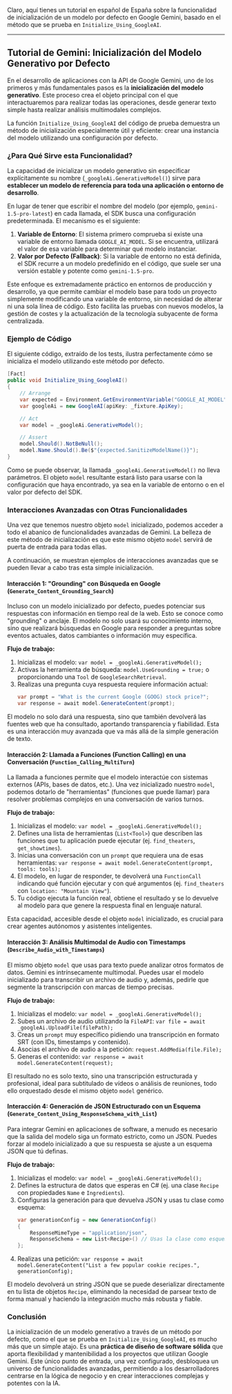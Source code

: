 Claro, aquí tienes un tutorial en español de España sobre la funcionalidad de inicialización de un modelo por defecto en Google Gemini, basado en el método que se prueba en `Initialize_Using_GoogleAI`.

---

## Tutorial de Gemini: Inicialización del Modelo Generativo por Defecto

En el desarrollo de aplicaciones con la API de Google Gemini, uno de los primeros y más fundamentales pasos es la **inicialización del modelo generativo**. Este proceso crea el objeto principal con el que interactuaremos para realizar todas las operaciones, desde generar texto simple hasta realizar análisis multimodales complejos.

La función `Initialize_Using_GoogleAI` del código de prueba demuestra un método de inicialización especialmente útil y eficiente: crear una instancia del modelo utilizando una configuración por defecto.

### ¿Para Qué Sirve esta Funcionalidad?

La capacidad de inicializar un modelo generativo sin especificar explícitamente su nombre (`_googleAi.GenerativeModel()`) sirve para **establecer un modelo de referencia para toda una aplicación o entorno de desarrollo**.

En lugar de tener que escribir el nombre del modelo (por ejemplo, `gemini-1.5-pro-latest`) en cada llamada, el SDK busca una configuración predeterminada. El mecanismo es el siguiente:

1.  **Variable de Entorno**: El sistema primero comprueba si existe una variable de entorno llamada `GOOGLE_AI_MODEL`. Si se encuentra, utilizará el valor de esa variable para determinar qué modelo instanciar.
2.  **Valor por Defecto (Fallback)**: Si la variable de entorno no está definida, el SDK recurre a un modelo predefinido en el código, que suele ser una versión estable y potente como `gemini-1.5-pro`.

Este enfoque es extremadamente práctico en entornos de producción y desarrollo, ya que permite cambiar el modelo base para todo un proyecto simplemente modificando una variable de entorno, sin necesidad de alterar ni una sola línea de código. Esto facilita las pruebas con nuevos modelos, la gestión de costes y la actualización de la tecnología subyacente de forma centralizada.

### Ejemplo de Código

El siguiente código, extraído de los tests, ilustra perfectamente cómo se inicializa el modelo utilizando este método por defecto.

```csharp
[Fact]
public void Initialize_Using_GoogleAI()
{
    // Arrange
    var expected = Environment.GetEnvironmentVariable("GOOGLE_AI_MODEL") ?? Model.Gemini15Pro;
    var googleAi = new GoogleAI(apiKey: _fixture.ApiKey);

    // Act
    var model = _googleAi.GenerativeModel();

    // Assert
    model.Should().NotBeNull();
    model.Name.Should().Be($"{expected.SanitizeModelName()}");
}
```

Como se puede observar, la llamada `_googleAi.GenerativeModel()` no lleva parámetros. El objeto `model` resultante estará listo para usarse con la configuración que haya encontrado, ya sea en la variable de entorno o en el valor por defecto del SDK.

### Interacciones Avanzadas con Otras Funcionalidades

Una vez que tenemos nuestro objeto `model` inicializado, podemos acceder a todo el abanico de funcionalidades avanzadas de Gemini. La belleza de este método de inicialización es que este mismo objeto `model` servirá de puerta de entrada para todas ellas.

A continuación, se muestran ejemplos de interacciones avanzadas que se pueden llevar a cabo tras esta simple inicialización.

#### Interacción 1: "Grounding" con Búsqueda en Google (`Generate_Content_Grounding_Search`)

Incluso con un modelo inicializado por defecto, puedes potenciar sus respuestas con información en tiempo real de la web. Esto se conoce como "grounding" o anclaje. El modelo no solo usará su conocimiento interno, sino que realizará búsquedas en Google para responder a preguntas sobre eventos actuales, datos cambiantes o información muy específica.

**Flujo de trabajo:**
1.  Inicializas el modelo: `var model = _googleAi.GenerativeModel();`
2.  Activas la herramienta de búsqueda: `model.UseGrounding = true;` o proporcionando una `Tool` de `GoogleSearchRetrieval`.
3.  Realizas una pregunta cuya respuesta requiere información actual:
    ```csharp
    var prompt = "What is the current Google (GOOG) stock price?";
    var response = await model.GenerateContent(prompt);
    ```
El modelo no solo dará una respuesta, sino que también devolverá las fuentes web que ha consultado, aportando transparencia y fiabilidad. Esta es una interacción muy avanzada que va más allá de la simple generación de texto.

#### Interacción 2: Llamada a Funciones (Function Calling) en una Conversación (`Function_Calling_MultiTurn`)

La llamada a funciones permite que el modelo interactúe con sistemas externos (APIs, bases de datos, etc.). Una vez inicializado nuestro `model`, podemos dotarlo de "herramientas" (funciones que puede llamar) para resolver problemas complejos en una conversación de varios turnos.

**Flujo de trabajo:**
1.  Inicializas el modelo: `var model = _googleAi.GenerativeModel();`
2.  Defines una lista de herramientas (`List<Tool>`) que describen las funciones que tu aplicación puede ejecutar (ej. `find_theaters`, `get_showtimes`).
3.  Inicias una conversación con un `prompt` que requiera una de esas herramientas: `var response = await model.GenerateContent(prompt, tools: tools);`
4.  El modelo, en lugar de responder, te devolverá una `FunctionCall` indicando qué función ejecutar y con qué argumentos (ej. `find_theaters` con `location: "Mountain View"`).
5.  Tu código ejecuta la función real, obtiene el resultado y se lo devuelve al modelo para que genere la respuesta final en lenguaje natural.

Esta capacidad, accesible desde el objeto `model` inicializado, es crucial para crear agentes autónomos y asistentes inteligentes.

#### Interacción 3: Análisis Multimodal de Audio con Timestamps (`Describe_Audio_with_Timestamps`)

El mismo objeto `model` que usas para texto puede analizar otros formatos de datos. Gemini es intrínsecamente multimodal. Puedes usar el modelo inicializado para transcribir un archivo de audio y, además, pedirle que segmente la transcripción con marcas de tiempo precisas.

**Flujo de trabajo:**
1.  Inicializas el modelo: `var model = _googleAi.GenerativeModel();`
2.  Subes un archivo de audio utilizando la `FileAPI`: `var file = await _googleAi.UploadFile(filePath);`
3.  Creas un `prompt` muy específico pidiendo una transcripción en formato SRT (con IDs, timestamps y contenido).
4.  Asocias el archivo de audio a la petición: `request.AddMedia(file.File);`
5.  Generas el contenido: `var response = await model.GenerateContent(request);`

El resultado no es solo texto, sino una transcripción estructurada y profesional, ideal para subtitulado de vídeos o análisis de reuniones, todo ello orquestado desde el mismo objeto `model` genérico.

#### Interacción 4: Generación de JSON Estructurado con un Esquema (`Generate_Content_Using_ResponseSchema_with_List`)

Para integrar Gemini en aplicaciones de software, a menudo es necesario que la salida del modelo siga un formato estricto, como un JSON. Puedes forzar al modelo inicializado a que su respuesta se ajuste a un esquema JSON que tú definas.

**Flujo de trabajo:**
1.  Inicializas el modelo: `var model = _googleAi.GenerativeModel();`
2.  Defines la estructura de datos que esperas en C# (ej. una clase `Recipe` con propiedades `Name` e `Ingredients`).
3.  Configuras la generación para que devuelva JSON y usas tu clase como esquema:
    ```csharp
    var generationConfig = new GenerationConfig()
    {
        ResponseMimeType = "application/json",
        ResponseSchema = new List<Recipe>() // Usas la clase como esquema
    };
    ```
4.  Realizas una petición: `var response = await model.GenerateContent("List a few popular cookie recipes.", generationConfig);`

El modelo devolverá un string JSON que se puede deserializar directamente en tu lista de objetos `Recipe`, eliminando la necesidad de parsear texto de forma manual y haciendo la integración mucho más robusta y fiable.

### Conclusión

La inicialización de un modelo generativo a través de un método por defecto, como el que se prueba en `Initialize_Using_GoogleAI`, es mucho más que un simple atajo. Es una **práctica de diseño de software sólida** que aporta flexibilidad y mantenibilidad a los proyectos que utilizan Google Gemini. Este único punto de entrada, una vez configurado, desbloquea un universo de funcionalidades avanzadas, permitiendo a los desarrolladores centrarse en la lógica de negocio y en crear interacciones complejas y potentes con la IA.